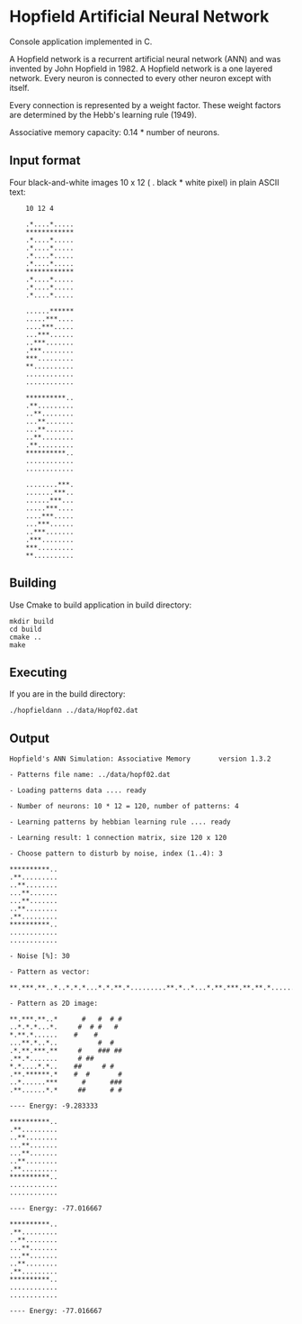 
Hopfield Artificial Neural Network
==================================

Console application implemented in C.

A Hopfield network is a recurrent artificial neural network (ANN) and was
invented by John Hopfield in 1982. A Hopfield network is a one layered network.
Every neuron is connected to every other neuron except with itself.

Every connection is represented by a weight factor. These weight factors are
determined by the Hebb's learning rule (1949).

Associative memory capacity: 0.14 * number of neurons.

Input format
------------

Four black-and-white images 10 x 12 ( . black  * white pixel) in plain ASCII text:

        10 12 4

        .*....*.....
        ************
        .*....*.....
        .*....*.....
        .*....*.....
        .*....*.....
        ************
        .*....*.....
        .*....*.....
        .*....*.....

        ......******
        .....***....
        ....***.....
        ...***......
        ..***.......
        .***........
        ***.........
        **..........
        ............
        ............

        **********..
        .**.........
        ..**........
        ...**.......
        ...**.......
        ..**........
        .**.........
        **********..
        ............
        ............

        ........***.
        .......***..
        ......***...
        .....***....
        ....***.....
        ...***......
        ..***.......
        .***........
        ***.........
        **..........

Building
--------

Use Cmake to build application in build directory:

    mkdir build
    cd build
    cmake ..
    make

Executing
---------

If you are in the build directory:

    ./hopfieldann ../data/Hopf02.dat

Output
------

    Hopfield's ANN Simulation: Associative Memory       version 1.3.2

    - Patterns file name: ../data/hopf02.dat

    - Loading patterns data .... ready

    - Number of neurons: 10 * 12 = 120, number of patterns: 4

    - Learning patterns by hebbian learning rule .... ready

    - Learning result: 1 connection matrix, size 120 x 120

    - Choose pattern to disturb by noise, index (1..4): 3

    **********..
    .**.........
    ..**........
    ...**.......                
    ...**.......                
    ..**........                
    .**.........                
    **********..                
    ............                
    ............                

    - Noise [%]: 30

    - Pattern as vector:

    **.***.**..*..*.*.*...*.*.**.*.........**.*..*...*.**.***.**.**.*.......*.*....*.*...**.******.*..*......***.**......*.*

    - Pattern as 2D image:

	**.***.**..*      #   #  # #
	..*.*.*...*.     #  # #   #
	*.**.*......    #    #
	...**.*..*..          #  #  
	.*.**.***.**     #    ### ##
	.**.*.......     # ##
	*.*....*.*..    ##     # #  
	.**.******.*    #  #       #
	..*......***      #      ###
	.**......*.*     ##      # #
	
	---- Energy: -9.283333
	
	**********..
	.**.........
	..**........
	...**.......
	...**.......
	..**........
	.**.........
	**********..
	............
	............

	---- Energy: -77.016667
	
	**********..                
	.**.........                
	..**........                
	...**.......                
	...**.......                
	..**........                
	.**.........                
	**********..                
	............                
	............                
	
	---- Energy: -77.016667
